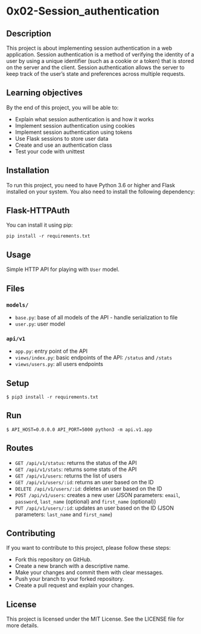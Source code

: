 # 0x02-Session_authentication
## Description
This project is about implementing session authentication in a web application. Session authentication is a method of verifying the identity of a user by using a unique identifier (such as a cookie or a token) that is stored on the server and the client. Session authentication allows the server to keep track of the user’s state and preferences across multiple requests.

## Learning objectives
By the end of this project, you will be able to:

- Explain what session authentication is and how it works
- Implement session authentication using cookies
- Implement session authentication using tokens
- Use Flask sessions to store user data
- Create and use an authentication class
- Test your code with unittest

## Installation
To run this project, you need to have Python 3.6 or higher and Flask installed on your system. You also need to install the following dependency:

## Flask-HTTPAuth
You can install it using pip:
```
pip install -r requirements.txt
```
## Usage

Simple HTTP API for playing with `User` model.


## Files

### `models/`

- `base.py`: base of all models of the API - handle serialization to file
- `user.py`: user model

### `api/v1`

- `app.py`: entry point of the API
- `views/index.py`: basic endpoints of the API: `/status` and `/stats`
- `views/users.py`: all users endpoints


## Setup

```
$ pip3 install -r requirements.txt
```


## Run

```
$ API_HOST=0.0.0.0 API_PORT=5000 python3 -m api.v1.app
```


## Routes

- `GET /api/v1/status`: returns the status of the API
- `GET /api/v1/stats`: returns some stats of the API
- `GET /api/v1/users`: returns the list of users
- `GET /api/v1/users/:id`: returns an user based on the ID
- `DELETE /api/v1/users/:id`: deletes an user based on the ID
- `POST /api/v1/users`: creates a new user (JSON parameters: `email`, `password`, `last_name` (optional) and `first_name` (optional))
- `PUT /api/v1/users/:id`: updates an user based on the ID (JSON parameters: `last_name` and `first_name`)


## Contributing
If you want to contribute to this project, please follow these steps:

- Fork this repository on GitHub.
- Create a new branch with a descriptive name.
- Make your changes and commit them with clear messages.
- Push your branch to your forked repository.
- Create a pull request and explain your changes.

## License
This project is licensed under the MIT License. See the LICENSE file for more details.
